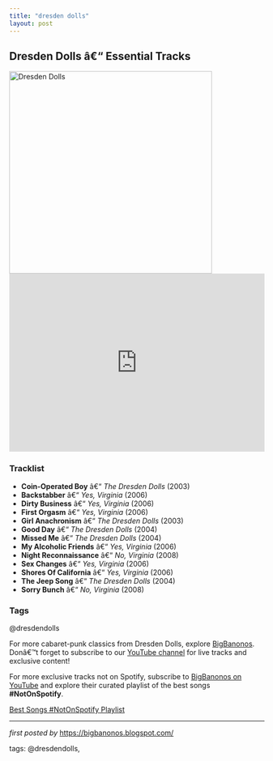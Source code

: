 ```yaml
---
title: "dresden dolls"
layout: post
---
```

<h2>Dresden Dolls â€“ Essential Tracks</h2> <div > <img src="https://artrockstore.com/cdn/shop/products/Dresden_Dolls-Band_1024x1024.jpg?v=1683158960" alt="Dresden Dolls" width="400" />
</div> <iframe src="https://open.spotify.com/embed/playlist/7siG7ZUUbUc92uRJaYC2ps?utm_source=generator" width="100%" height="352" frameborder="0" allowfullscreen="" allow="autoplay; clipboard-write; encrypted-media; fullscreen; picture-in-picture" loading="lazy"></iframe> <h3>Tracklist</h3>
<ul> <li><strong>Coin-Operated Boy</strong> â€“ <em>The Dresden Dolls</em> (2003)</li> <li><strong>Backstabber</strong> â€“ <em>Yes, Virginia</em> (2006)</li> <li><strong>Dirty Business</strong> â€“ <em>Yes, Virginia</em> (2006)</li> <li><strong>First Orgasm</strong> â€“ <em>Yes, Virginia</em> (2006)</li> <li><strong>Girl Anachronism</strong> â€“ <em>The Dresden Dolls</em> (2003)</li> <li><strong>Good Day</strong> â€“ <em>The Dresden Dolls</em> (2004)</li> <li><strong>Missed Me</strong> â€“ <em>The Dresden Dolls</em> (2004)</li> <li><strong>My Alcoholic Friends</strong> â€“ <em>Yes, Virginia</em> (2006)</li> <li><strong>Night Reconnaissance</strong> â€“ <em>No, Virginia</em> (2008)</li> <li><strong>Sex Changes</strong> â€“ <em>Yes, Virginia</em> (2006)</li> <li><strong>Shores Of California</strong> â€“ <em>Yes, Virginia</em> (2006)</li> <li><strong>The Jeep Song</strong> â€“ <em>The Dresden Dolls</em> (2004)</li> <li><strong>Sorry Bunch</strong> â€“ <em>No, Virginia</em> (2008)</li>
</ul> <h3>Tags</h3>
<p>@dresdendolls</p> <p>For more cabaret-punk classics from Dresden Dolls, explore <a href="https://bigbanonos.blogspot.com/" target="_blank">BigBanonos</a>. Donâ€™t forget to subscribe to our <a href="https://www.youtube.com/@BigBanonos" target="_blank">YouTube channel</a> for live tracks and exclusive content!</p>


<!--Subscribe and Playlist Links-->
<div>
    <p>For more exclusive tracks not on Spotify, subscribe to <a href="https://www.youtube.com/@BigBanonos" target="_blank">BigBanonos on YouTube</a> and explore their curated playlist of the best songs <strong>#NotOnSpotify</strong>.</p>
    <p><a href="https://www.youtube.com/playlist?list=PLtuNtuTatqI0kFahUCbtbfenC_ET5O_tr" target="_blank">Best Songs #NotOnSpotify Playlist<br /></a></p></div>

<hr />

<p><em>first posted by</em> <a href="https://bigbanonos.blogspot.com/" rel="noopener" target="_new">https://bigbanonos.blogspot.com/</a></p>

<p>tags: @dresdendolls,</p>
